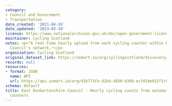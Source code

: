 ```yaml
---
category:
- Council and Government
- Transportation
date_created: '2021-04-26'
date_updated: '2023-03-10'
license: https://www.nationalarchives.gov.uk/doc/open-government-licence/version/3/
maintainer: Cycling Scotland
notes: <p>"A real-time hourly upload from each cycling counter within East Dunbartonshire
  Council's network."</p>
organization: Cycling Scotland
original_dataset_link: https://usmart.io/org/cyclingscotland/discovery/discovery-view-detail/3b6d8d73-4e53-4d36-94fb-940fb830302e
records: null
resources:
- format: JSON
  name: API
  url: https://api.usmart.io/org/d1b773fa-d2bd-4830-b399-ecfd18e832f3/030309fb-2269-47a1-a34c-c2e5cdcdd873/1/urql
schema: default
title: East Dunbartonshire Council - Hourly cycling counts from automatic cycling
  counters
---
```

